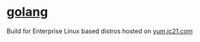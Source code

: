 # [golang](https://golang.org)

Build for Enterprise Linux based distros hosted on [yum.jc21.com](https://yum.jc21.com)
